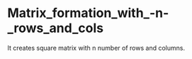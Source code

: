 # Matrix_formation_with_-n-_rows_and_cols
It creates square matrix with n number of rows and columns. 

